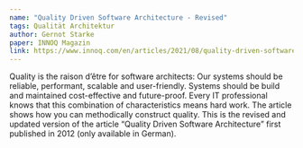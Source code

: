 ```yaml
---
name: "Quality Driven Software Architecture - Revised"
tags: Qualität Architektur
author: Gernot Starke
paper: INNOQ Magazin
link: https://www.innoq.com/en/articles/2021/08/quality-driven-software-architecture-revised/
---
```

Quality is the raison d’être for software architects: Our systems should be reliable, performant, 
scalable and user-friendly. Systems should be build and maintained cost-effective and future-proof. 
Every IT professional knows that this combination of characteristics means hard work. 
The article shows how you can methodically construct quality.
This is the revised and updated version of the article “Quality Driven Software Architecture” 
first published in 2012 (only available in German).